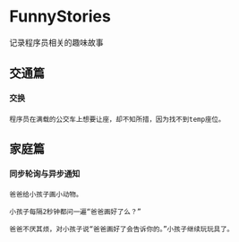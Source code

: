 # FunnyStories
记录程序员相关的趣味故事


## 交通篇
#### 交换
```
程序员在满载的公交车上想要让座，却不知所措，因为找不到temp座位。
```


## 家庭篇
#### 同步轮询与异步通知
```
爸爸给小孩子画小动物。

小孩子每隔2秒钟都问一遍“爸爸画好了么？”

爸爸不厌其烦，对小孩子说“爸爸画好了会告诉你的。”小孩子继续玩玩具了。
```